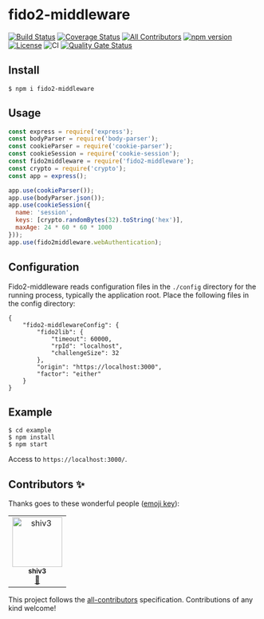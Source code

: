 # fido2-middleware
[![Build Status](https://travis-ci.com/kg0r0/fido2-middleware.svg?token=qYr2zD9yqpiRzB1bAgCq&branch=master)](https://travis-ci.com/kg0r0/fido2-middleware) [![Coverage Status](https://coveralls.io/repos/github/kg0r0/fido2-middleware/badge.svg?branch=master)](https://coveralls.io/github/kg0r0/fido2-middleware?branch=master) [![All Contributors](https://img.shields.io/badge/all_contributors-1-orange.svg?style=flat-square)](#contributors) [![npm version](https://badge.fury.io/js/fido2-middleware.svg)](https://badge.fury.io/js/fido2-middleware) [![License](https://img.shields.io/badge/License-Apache%202.0-blue.svg)](https://opensource.org/licenses/Apache-2.0) ![CI](https://github.com/kg0r0/fido2-middleware/workflows/CI/badge.svg) [![Quality Gate Status](https://sonarcloud.io/api/project_badges/measure?project=kg0r0_fido2-middleware&metric=alert_status)](https://sonarcloud.io/dashboard?id=kg0r0_fido2-middleware)

## Install
```
$ npm i fido2-middleware
```

## Usage 
```js
const express = require('express');
const bodyParser = require('body-parser');
const cookieParser = require('cookie-parser');
const cookieSession = require('cookie-session');
const fido2middleware = require('fido2-middleware');
const crypto = require('crypto');
const app = express();

app.use(cookieParser());
app.use(bodyParser.json());
app.use(cookieSession({
  name: 'session',
  keys: [crypto.randomBytes(32).toString('hex')],
  maxAge: 24 * 60 * 60 * 1000
}));
app.use(fido2middleware.webAuthentication);


```

## Configuration 
Fido2-middleware reads configuration files in the ``./config`` directory for the running process, typically the application root. 
Place the following files in the config directory:
```
{
    "fido2-middlewareConfig": {
        "fido2lib": {
            "timeout": 60000,
            "rpId": "localhost",
            "challengeSize": 32
        },
        "origin": "https://localhost:3000",
        "factor": "either"
    }
}
```

## Example
```
$ cd example
$ npm install
$ npm start
```
Access to ``https://localhost:3000/``.

## Contributors ✨

Thanks goes to these wonderful people ([emoji key](https://allcontributors.org/docs/en/emoji-key)):

<!-- ALL-CONTRIBUTORS-LIST:START - Do not remove or modify this section -->
<!-- prettier-ignore -->
<table>
  <tr>
    <td align="center"><a href="https://github.com/shiv3"><img src="https://avatars1.githubusercontent.com/u/9666625?v=4" width="100px;" alt="shiv3"/><br /><sub><b>shiv3</b></sub></a><br /><a href="https://github.com/kg0r0/fido2-middleware/commits?author=shiv3" title="Documentation">📖</a></td>
  </tr>
</table>

<!-- ALL-CONTRIBUTORS-LIST:END -->

This project follows the [all-contributors](https://github.com/all-contributors/all-contributors) specification. Contributions of any kind welcome!
